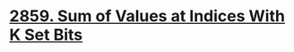# <a href="https://leetcode.com/problems/sum-of-values-at-indices-with-k-set-bits/description/">2859. Sum of Values at Indices With K Set Bits</a>
